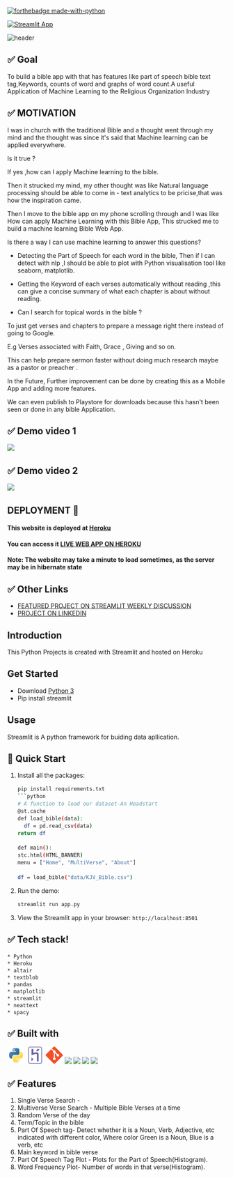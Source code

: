 
[![forthebadge made-with-python](http://ForTheBadge.com/images/badges/made-with-python.svg)](https://www.python.org/)

[![Streamlit App](https://static.streamlit.io/badges/streamlit_badge_black_white.svg)](https://share.streamlit.io/gift-ojeabulu/streamlit-bible-app/main/app.py)


![header](https://capsule-render.vercel.app/api?type=wave&color=gradient&height=300&section=header&text=Bible-Text%20Analysis&fontSize=90)

## ✅ Goal
To build a bible app with that has features like part of speech bible text tag,Keywords, counts of word and graphs of word count.A useful Application of Machine Learning to the Religious Organization Industry



## ✅ MOTIVATION
I was in church with the traditional Bible and a thought went through my mind  and the thought was since it's said that Machine learning can be applied everywhere. 

Is it true ?

If yes ,how can I apply Machine learning to the bible. 

Then it strucked my mind, my other thought was like Natural language processing should be able to come in  - text analytics to be pricise,that was how the inspiration came. 

Then I move to the bible app on my phone scrolling through and I was like How can apply Machine Learning with this Bible App, This strucked me to build a machine learning Bible Web App.

Is there a way I can use machine learning to answer this questions?

* Detecting the Part of Speech for each word in the bible, Then if I can detect with nlp ,I should be able to plot with Python visualisation tool like seaborn, matplotlib.

* Getting the Keyword of each verses automatically without reading ,this can give a concise summary of what each chapter is about without reading.

* Can I search for topical words in the bible ?

To just get verses and chapters to prepare a message right there instead of going to Google.

E.g Verses associated with Faith, Grace , Giving and so on. 

This can help prepare sermon faster without doing much research maybe as a pastor or preacher . 

In the Future, Further improvement can be done by creating this as a Mobile App and adding more features.

We can even publish to Playstore for downloads because this hasn't been seen or done in any bible Application. 





## ✅  Demo video 1
![](https://github.com/Gift-Ojeabulu/BibleText-Analysis/blob/main/1st_Bibleapp.gif)


## ✅  Demo video 2
![](https://github.com/Gift-Ojeabulu/BibleText-Analysis/blob/main/app%20%C2%B7%20Streamlit12.gif)

## DEPLOYMENT 🚀

#### This website is deployed at [Heroku](https://www.heroku.com/)
#### You can access it [LIVE WEB APP ON HEROKU](https://bibleapp-analysis.herokuapp.com/)
#### Note: The website may take a minute to load sometimes, as the server may be in hibernate state


## ✅ Other Links
* [FEATURED PROJECT ON STREAMLIT WEEKLY DISCUSSION](https://www.linkedin.com/posts/gift-ojabu_streamlit-nlp-machinelearningsolutions-activity-6769922510034083840-zHUL) 
* [PROJECT ON LINKEDIN](https://www.linkedin.com/posts/gift-ojabu_webappdevelopment-pythonprogramming-streamlit-activity-6764841612100046849-0Ok3)

  







## Introduction

This Python Projects is created with Streamlit and hosted on Heroku 
## Get Started

- Download [Python 3](https://python.org/downloads)
- Pip install streamlit

## Usage

Streamlit is A python framework for buiding data apllication.









## 🚀 Quick Start

1. Install all the packages:
    ```bash
    pip install requirements.txt
    ```python
    # A function to load our dataset-An Headstart
   @st.cache
   def load_bible(data):
      df = pd.read_csv(data)
    return df
    
    def main():
    stc.html(HTML_BANNER)
    menu = ["Home", "MultiVerse", "About"]

    df = load_bible("data/KJV_Bible.csv")
      ```    
2.  Run the demo:
    ```bash
    streamlit run app.py
    ```
3.  View the Streamlit app in your browser: `http://localhost:8501`









## ✅ Tech stack!
    * Python
    * Heroku
    * altair
    * textblob
    * pandas
    * matplotlib
    * streamlit
    * neattext
    * spacy
    
   
    

## ✅  Built with
    
<code><img height="40" src="https://raw.githubusercontent.com/devicons/devicon/master/icons/python/python-original.svg" title="python"></code>
<code><img height="40" src="https://raw.githubusercontent.com/devicons/devicon/master/icons/heroku/heroku-original.svg" title="heroku"></code>
<code><img height="40" src="https://raw.githubusercontent.com/devicons/devicon/master/icons/git/git-original.svg" title="git"></code>
<code><img height="30" src="https://raw.githubusercontent.com/numpy/numpy/7e7f4adab814b223f7f917369a72757cd28b10cb/branding/icons/numpylogo.svg"></code>
<code><img height="30" src="https://raw.githubusercontent.com/pandas-dev/pandas/761bceb77d44aa63b71dda43ca46e8fd4b9d7422/web/pandas/static/img/pandas.svg"></code>
<code><img height="30" src="https://matplotlib.org/_static/logo2.svg"></code>
<code><img height="30" src="https://upload.wikimedia.org/wikipedia/commons/thumb/0/05/Scikit_learn_logo_small.svg/1280px-Scikit_learn_logo_small.svg.png"></code>



## ✅ Features
1. Single Verse Search -
2. Multiverse Verse Search - Multiple Bible Verses at a time
3. Random Verse of the day
4. Term/Topic in the bible
5. Part Of Speech tag- Detect whether it is a Noun, Verb, Adjective, etc
indicated with different color, Where color Green is a Noun, Blue is a verb, etc
6. Main keyword in bible verse
7. Part Of Speech Tag Plot - Plots for the Part of Speech(Histogram).
8. Word Frequency Plot- Number of words in that verse(Histogram).

